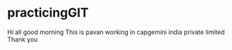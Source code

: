 # practicingGIT
Hi all good morning
This is pavan
working in capgemini india private limited
Thank you
